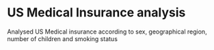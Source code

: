 # US Medical Insurance analysis 
 Analysed US Medical insurance according to sex, geographical region, number of children and smoking status
